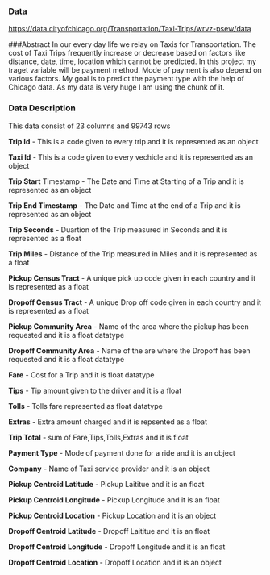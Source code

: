 ### Data
https://data.cityofchicago.org/Transportation/Taxi-Trips/wrvz-psew/data

###Abstract
In our every day life we relay on Taxis for Transportation. The cost of Taxi Trips frequently increase or decrease based on factors like distance, date, time, location which cannot be predicted. In this project my traget variable will be payment method. Mode of payment is also depend on various factors. My goal is to predict the payment type with the help of Chicago data. As my data is very huge I am using the chunk of it.

### Data Description
This data consist of 23 columns and 99743 rows

**Trip Id** - This is a code given to every trip and it is represented as an object

**Taxi Id** - This is a code given to every vechicle and it is represented as an object

**Trip Start** Timestamp - The Date and Time at Starting of a Trip and it is represented as an object

**Trip End Timestamp** - The Date and Time at the end of a Trip and it is represented as an object

**Trip Seconds** - Duartion of the Trip measured in Seconds and it is represented as a float

**Trip Miles** - Distance of the Trip measured in Miles and it is represented as a float

**Pickup Census Tract** - A unique pick up code given in each country and it is represented as a float

**Dropoff Census Tract** - A unique Drop off code given in each country and it is represented as a float

**Pickup Community Area** - Name of the area where the pickup has been requested and it is a float datatype

**Dropoff Community Area** - Name of the are where the Dropoff has been requested and it is a float datatype

**Fare** - Cost for a Trip and it is float datatype

**Tips** - Tip amount given to the driver and it is a float 

**Tolls** - Tolls fare represented as float datatype

**Extras** - Extra amount charged and it is repsented as a float

**Trip Total** - sum of Fare,Tips,Tolls,Extras and it is float 

**Payment Type** - Mode of payment done for a ride and it is an object

**Company** - Name of Taxi service provider and it is an object

**Pickup Centroid Latitude** - Pickup Laititue and it is an float

**Pickup Centroid Longitude** - Pickup Longitude and it is an float

**Pickup Centroid Location** - Pickup Location and it is an object

**Dropoff Centroid Latitude** - Dropoff Laititue and it is an float

**Dropoff Centroid Longitude** - Dropoff Longitude and it is an float

**Dropoff Centroid  Location** - Dropoff Location and it is an object
